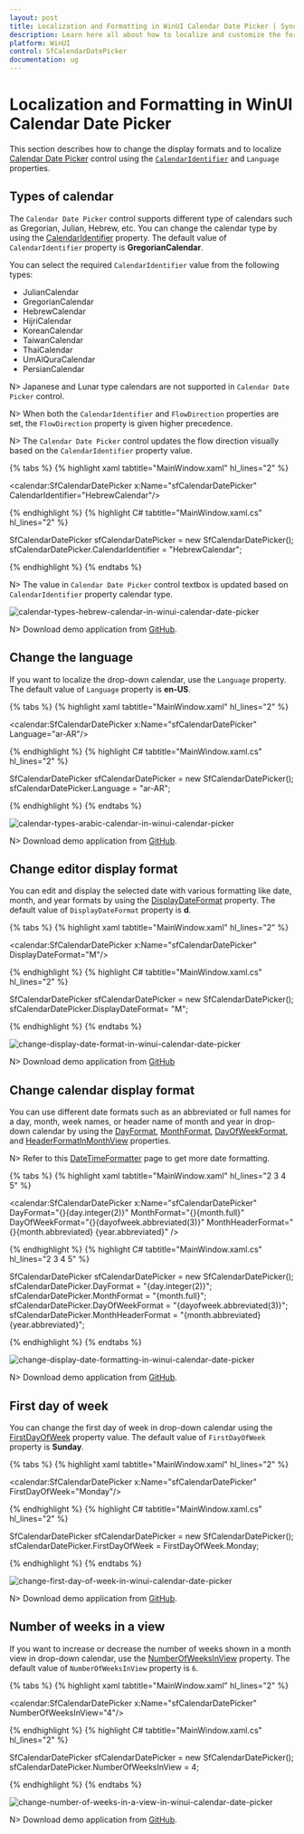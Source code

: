 ```yaml
---
layout: post
title: Localization and Formatting in WinUI Calendar Date Picker | Syncfusion
description: Learn here all about how to localize and customize the format of Syncfusion WinUI Calendar Date Picker (SfCalendarDatePicker) control and more.
platform: WinUI
control: SfCalendarDatePicker
documentation: ug
---
```


# Localization and Formatting in WinUI Calendar Date Picker

This section describes how to change the display formats and to localize [Calendar Date Picker](https://help.syncfusion.com/cr/winui/Syncfusion.UI.Xaml.Calendar.SfCalendar.html) control using the [`CalendarIdentifier`](https://help.syncfusion.com/cr/winui/Syncfusion.UI.Xaml.Calendar.SfCalendar.html#Syncfusion_UI_Xaml_Calendar_SfCalendar_CalendarIdentifier) and `Language` properties.

## Types of calendar

The `Calendar Date Picker` control supports different type of calendars such as Gregorian, Julian, Hebrew, etc. You can change the calendar type by using the [CalendarIdentifier](https://help.syncfusion.com/cr/winui/Syncfusion.UI.Xaml.Calendar.SfCalendarDatePicker.html#Syncfusion_UI_Xaml_Calendar_SfCalendarDatePicker_CalendarIdentifier) property. The default value of `CalendarIdentifier` property is **GregorianCalendar**.

You can select the required `CalendarIdentifier` value from the following types:

 * JulianCalendar
 * GregorianCalendar
 * HebrewCalendar
 * HijriCalendar
 * KoreanCalendar
 * TaiwanCalendar
 * ThaiCalendar
 * UmAlQuraCalendar
 * PersianCalendar

N> Japanese and Lunar type calendars are not supported in `Calendar Date Picker` control.

N> When both the `CalendarIdentifier` and `FlowDirection` properties are set, the `FlowDirection` property is given higher precedence.

N> The `Calendar Date Picker` control updates the flow direction visually based on the `CalendarIdentifier` property value.

{% tabs %}
{% highlight xaml tabtitle="MainWindow.xaml" hl_lines="2" %}

<calendar:SfCalendarDatePicker x:Name="sfCalendarDatePicker"
                               CalendarIdentifier="HebrewCalendar"/>

{% endhighlight %}
{% highlight C# tabtitle="MainWindow.xaml.cs" hl_lines="2" %}

SfCalendarDatePicker sfCalendarDatePicker = new SfCalendarDatePicker();
sfCalendarDatePicker.CalendarIdentifier = "HebrewCalendar";

{% endhighlight %}
{% endtabs %}

N> The value in `Calendar Date Picker` control textbox is updated based on `CalendarIdentifier` property calendar type.

![calendar-types-hebrew-calendar-in-winui-calendar-date-picker](Getting-Started_images/calendar-types-hebrew-calendar-in-winui-calendar-date-picker.png)

N> Download demo application from [GitHub](https://github.com/SyncfusionExamples/syncfusion-winui-tools-calendardatepicker-examples/blob/main/Samples/Formatting).

## Change the language

If you want to localize the drop-down calendar, use the `Language` property. The default value of `Language` property is **en-US**.

{% tabs %}
{% highlight xaml tabtitle="MainWindow.xaml" hl_lines="2" %}

<calendar:SfCalendarDatePicker x:Name="sfCalendarDatePicker"
                               Language="ar-AR"/>

{% endhighlight %}
{% highlight C# tabtitle="MainWindow.xaml.cs" hl_lines="2" %}

SfCalendarDatePicker sfCalendarDatePicker = new SfCalendarDatePicker();
sfCalendarDatePicker.Language = "ar-AR";

{% endhighlight %}
{% endtabs %}

![calendar-types-arabic-calendar-in-winui-calendar-picker](Getting-Started_images/calendar-types-arabic-calendar-in-winui-calendar-picker.png)

N> Download demo application from [GitHub](https://github.com/SyncfusionExamples/syncfusion-winui-tools-calendardatepicker-examples/blob/main/Samples/Formatting).


## Change editor display format

 You can edit and display the selected date with various formatting like date, month, and year formats by using the [DisplayDateFormat](https://help.syncfusion.com/cr/winui/Syncfusion.UI.Xaml.Calendar.SfCalendarDatePicker.html#Syncfusion_UI_Xaml_Calendar_SfCalendarDatePicker_DisplayDateFormat) property. The default value of `DisplayDateFormat` property is **d**.

{% tabs %}
{% highlight xaml tabtitle="MainWindow.xaml" hl_lines="2" %}

<calendar:SfCalendarDatePicker x:Name="sfCalendarDatePicker" 
                               DisplayDateFormat="M"/>

{% endhighlight  %}
{% highlight C# tabtitle="MainWindow.xaml.cs" hl_lines="2" %}

SfCalendarDatePicker sfCalendarDatePicker = new SfCalendarDatePicker();
sfCalendarDatePicker.DisplayDateFormat= "M";

{% endhighlight  %}
{% endtabs %}

![change-display-date-format-in-winui-calendar-date-picker](Getting-Started_images/change-display-date-format-in-winui-calendar-date-picker.png)

N> Download demo application from [GitHub](https://github.com/SyncfusionExamples/syncfusion-winui-tools-calendardatepicker-examples/blob/main/Samples/Formatting)

## Change calendar display format

You can use different date formats such as an abbreviated or full names for a day, month, week names, or header name of month and year in drop-down calendar by using the [DayFormat](https://help.syncfusion.com/cr/winui/Syncfusion.UI.Xaml.Calendar.SfCalendarDatePicker.html#Syncfusion_UI_Xaml_Calendar_SfCalendarDatePicker_DayFormat), [MonthFormat](https://help.syncfusion.com/cr/winui/Syncfusion.UI.Xaml.Calendar.SfCalendarDatePicker.html#Syncfusion_UI_Xaml_Calendar_SfCalendarDatePicker_MonthFormat), [DayOfWeekFormat](https://help.syncfusion.com/cr/winui/Syncfusion.UI.Xaml.Calendar.SfCalendarDatePicker.html#Syncfusion_UI_Xaml_Calendar_SfCalendarDatePicker_DayOfWeekFormat), and [HeaderFormatInMonthView](https://help.syncfusion.com/cr/winui/Syncfusion.UI.Xaml.Calendar.SfCalendarDatePicker.html#Syncfusion_UI_Xaml_Calendar_SfCalendarDatePicker_HeaderFormatInMonthView) properties.

N> Refer to this [DateTimeFormatter](https://docs.microsoft.com/en-us/uwp/api/windows.globalization.datetimeformatting.datetimeformatter?view=winrt-19041) page to get more date formatting.

{% tabs %}
{% highlight xaml tabtitle="MainWindow.xaml" hl_lines="2 3 4 5" %}

<calendar:SfCalendarDatePicker x:Name="sfCalendarDatePicker"
                               DayFormat="{}{day.integer(2)}"
                               MonthFormat="{}{month.full}"
                               DayOfWeekFormat="{}{dayofweek.abbreviated(3)}"
                               MonthHeaderFormat="{}{month.abbreviated} {year.abbreviated}‎" />

{% endhighlight %}
{% highlight C# tabtitle="MainWindow.xaml.cs" hl_lines="2 3 4 5" %}

SfCalendarDatePicker sfCalendarDatePicker = new SfCalendarDatePicker();
sfCalendarDatePicker.DayFormat = "{day.integer(2)}";
sfCalendarDatePicker.MonthFormat = "{month.full}";
sfCalendarDatePicker.DayOfWeekFormat = "{dayofweek.abbreviated(3)}";
sfCalendarDatePicker.MonthHeaderFormat = "{month.abbreviated} {year.abbreviated}‎";

{% endhighlight %}
{% endtabs %}

![change-display-date-formatting-in-winui-calendar-date-picker](Getting-Started_images/change-display-date-formatting-in-winui-calendar-date-range-picker.gif)

N> Download demo application from [GitHub](https://github.com/SyncfusionExamples/syncfusion-winui-tools-calendardatepicker-examples/blob/main/Samples/Formatting).

## First day of week

You can change the first day of week in drop-down calendar using the [FirstDayOfWeek](https://help.syncfusion.com/cr/winui/Syncfusion.UI.Xaml.Calendar.SfCalendarDatePicker.html#Syncfusion_UI_Xaml_Calendar_SfCalendarDatePicker_FirstDayOfWeek) property value. The default value of `FirstDayOfWeek` property is **Sunday**.

{% tabs %}
{% highlight xaml tabtitle="MainWindow.xaml" hl_lines="2" %}

<calendar:SfCalendarDatePicker x:Name="sfCalendarDatePicker" 
                               FirstDayOfWeek="Monday"/>

{% endhighlight %}
{% highlight C# tabtitle="MainWindow.xaml.cs" hl_lines="2" %}

SfCalendarDatePicker sfCalendarDatePicker = new SfCalendarDatePicker();
sfCalendarDatePicker.FirstDayOfWeek = FirstDayOfWeek.Monday;

{% endhighlight %}
{% endtabs %}

![change-first-day-of-week-in-winui-calendar-date-picker](Getting-Started_images/change-first-day-of-week-in-winui-calendar-date-picker.png)

N> Download demo application from [GitHub](https://github.com/SyncfusionExamples/syncfusion-winui-tools-calendardatepicker-examples/blob/main/Samples/Selection).

## Number of weeks in a view

If you want to increase or decrease the number of weeks shown in a month view in drop-down calendar, use the [NumberOfWeeksInView](https://help.syncfusion.com/cr/winui/Syncfusion.UI.Xaml.Calendar.SfCalendarDatePicker.html#Syncfusion_UI_Xaml_Calendar_SfCalendarDatePicker_NumberOfWeeksInView) property. The default value of `NumberOfWeeksInView` property is `6`.

{% tabs %}
{% highlight xaml tabtitle="MainWindow.xaml" hl_lines="2" %}

<calendar:SfCalendarDatePicker x:Name="sfCalendarDatePicker"
                               NumberOfWeeksInView="4"/>

{% endhighlight %}
{% highlight C# tabtitle="MainWindow.xaml.cs" hl_lines="2" %}

SfCalendarDatePicker sfCalendarDatePicker = new SfCalendarDatePicker();
sfCalendarDatePicker.NumberOfWeeksInView = 4;

{% endhighlight %}
{% endtabs %}

![change-number-of-weeks-in-a-view-in-winui-calendar-date-picker](Getting-Started_images/change-number-of-weeks-in-a-view-in-winui-calendar-date-picker.png)

N> Download demo application from [GitHub](https://github.com/SyncfusionExamples/syncfusion-winui-tools-calendardatepicker-examples/blob/main/Samples/Selection).
